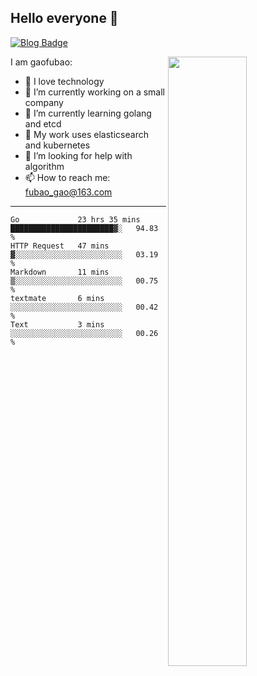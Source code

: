## Hello everyone 👋

[![Blog Badge](https://img.shields.io/badge/blog-60k+%20pageview-brightgreen)](https://www.jianshu.com/u/d777ec56a358)

<img align="right" width="50%" src="https://github-readme-stats.vercel.app/api?username=gaofubao&theme=onedark">

I am gaofubao:

- 🔭 I love technology
- 🌱 I’m currently working on a small company
- 👯 I’m currently learning golang and etcd
- 💬 My work uses elasticsearch and kubernetes
- 🤔 I’m looking for help with algorithm
- 📫 How to reach me: fubao_gao@163.com

---


<!--START_SECTION:waka-->
```text
Go             23 hrs 35 mins  ███████████████████████▓░   94.83 % 
HTTP Request   47 mins         ▓░░░░░░░░░░░░░░░░░░░░░░░░   03.19 % 
Markdown       11 mins         ▒░░░░░░░░░░░░░░░░░░░░░░░░   00.75 % 
textmate       6 mins          ░░░░░░░░░░░░░░░░░░░░░░░░░   00.42 % 
Text           3 mins          ░░░░░░░░░░░░░░░░░░░░░░░░░   00.26 % 
```
<!--END_SECTION:waka-->
